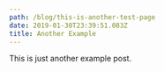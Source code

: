 ```yaml
---
path: /blog/this-is-another-test-page
date: 2019-01-30T23:39:51.083Z
title: Another Example
---
```

This is just another example post.
